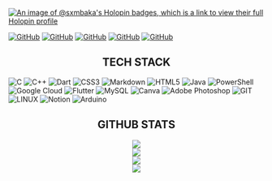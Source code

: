 [![An image of @sxmbaka's Holopin badges, which is a link to view their full Holopin profile](https://holopin.me/sxmbaka)](https://holopin.io/@sxmbaka)

[![GitHub](https://img.shields.io/badge/GitHub-100000?style=for-the-badge&logo=github&logoColor=white)](https://github.com/sxmbaka) [![GitHub](https://img.shields.io/badge/-LeetCode-FFA116?style=for-the-badge&logo=LeetCode&logoColor=black)](https://leetcode.com/sxmbaka/) [![GitHub](https://img.shields.io/badge/Codeforces-445f9d?style=for-the-badge&logo=Codeforces&logoColor=white)](https://codeforces.com/profile/sxmbaka) [![GitHub](https://img.shields.io/badge/Discord-7289DA?style=for-the-badge&logo=discord&logoColor=white)](http://discordapp.com/users/742291056237871125) [![GitHub](https://img.shields.io/badge/Gmail-D14836?style=for-the-badge&logo=gmail&logoColor=white)](mailto:yatharth.singhhh@gmail.com)

<div align="center">
  <h2>TECH STACK</h2>
</div>
       
![C](https://img.shields.io/badge/c-%2300599C.svg?style=plastic&logo=c&logoColor=white) 
![C++](https://img.shields.io/badge/c++-%2300599C.svg?style=plastic&logo=c%2B%2B&logoColor=white) 
![Dart](https://img.shields.io/badge/dart-%230175C2.svg?style=plastic&logo=dart&logoColor=white) 
![CSS3](https://img.shields.io/badge/css3-%231572B6.svg?style=plastic&logo=css3&logoColor=white) 
![Markdown](https://img.shields.io/badge/markdown-%23000000.svg?style=plastic&logo=markdown&logoColor=white) 
![HTML5](https://img.shields.io/badge/html5-%23E34F26.svg?style=plastic&logo=html5&logoColor=white) 
![Java](https://img.shields.io/badge/java-%23ED8B00.svg?style=plastic&logo=openjdk&logoColor=white) 
![PowerShell](https://img.shields.io/badge/PowerShell-%235391FE.svg?style=plastic&logo=powershell&logoColor=white) 
![Google Cloud](https://img.shields.io/badge/GoogleCloud-%234285F4.svg?style=plastic&logo=google-cloud&logoColor=white)
![Flutter](https://img.shields.io/badge/Flutter-%2302569B.svg?style=plastic&logo=Flutter&logoColor=white) 
![MySQL](https://img.shields.io/badge/mysql-%2300000f.svg?style=plastic&logo=mysql&logoColor=white) 
![Canva](https://img.shields.io/badge/Canva-%2300C4CC.svg?style=plastic&logo=Canva&logoColor=white) 
![Adobe Photoshop](https://img.shields.io/badge/adobe%20photoshop-%2331A8FF.svg?style=plastic&logo=adobe%20photoshop&logoColor=white) 
![GIT](https://img.shields.io/badge/Git-fc6d26?style=plastic&logo=git&logoColor=white) 
![LINUX](https://img.shields.io/badge/Linux-FCC624?style=plastic&logo=linux&logoColor=black) 
![Notion](https://img.shields.io/badge/Notion-%23000000.svg?style=plastic&logo=notion&logoColor=white) 
![Arduino](https://img.shields.io/badge/-Arduino-00979D?style=plastic&logo=Arduino&logoColor=white)

<div align="center">
  <h2>GITHUB STATS</h2>
  <img src="https://github-readme-stats.vercel.app/api?username=sxmbaka&theme=react&hide_border=true&include_all_commits=false&count_private=false">
  <br>
  <img src="https://github-readme-streak-stats.herokuapp.com/?user=sxmbaka&theme=react&hide_border=true">
  <br>
  <img src="https://github-readme-stats.vercel.app/api/top-langs/?username=sxmbaka&theme=react&hide_border=true&include_all_commits=false&count_private=false&layout=compact">
  <br>
  <img src="https://github-contributor-stats.vercel.app/api?username=sxmbaka&limit=5&theme=dracula&combine_all_yearly_contributions=true">
</div>
